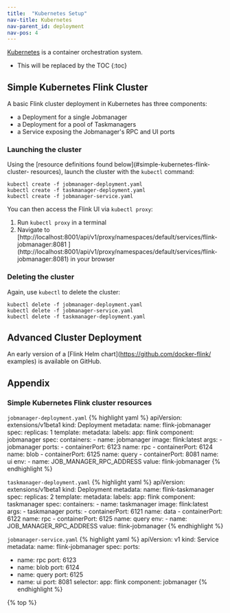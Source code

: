 ```yaml
---
title:  "Kubernetes Setup"
nav-title: Kubernetes
nav-parent_id: deployment
nav-pos: 4
---
```

<!--
Licensed to the Apache Software Foundation (ASF) under one
or more contributor license agreements.  See the NOTICE file
distributed with this work for additional information
regarding copyright ownership.  The ASF licenses this file
to you under the Apache License, Version 2.0 (the
"License"); you may not use this file except in compliance
with the License.  You may obtain a copy of the License at

  http://www.apache.org/licenses/LICENSE-2.0

Unless required by applicable law or agreed to in writing,
software distributed under the License is distributed on an
"AS IS" BASIS, WITHOUT WARRANTIES OR CONDITIONS OF ANY
KIND, either express or implied.  See the License for the
specific language governing permissions and limitations
under the License.
-->

[Kubernetes](https://kubernetes.io) is a container orchestration system.

* This will be replaced by the TOC
{:toc}

## Simple Kubernetes Flink Cluster

A basic Flink cluster deployment in Kubernetes has three components:

* a Deployment for a single Jobmanager
* a Deployment for a pool of Taskmanagers
* a Service exposing the Jobmanager's RPC and UI ports

### Launching the cluster

Using the [resource definitions found below](#simple-kubernetes-flink-cluster-
resources), launch the cluster with the `kubectl` command:

    kubectl create -f jobmanager-deployment.yaml
    kubectl create -f taskmanager-deployment.yaml
    kubectl create -f jobmanager-service.yaml

You can then access the Flink UI via `kubectl proxy`:

1. Run `kubectl proxy` in a terminal
2. Navigate to [http://localhost:8001/api/v1/proxy/namespaces/default/services/flink-jobmanager:8081
](http://localhost:8001/api/v1/proxy/namespaces/default/services/flink-
jobmanager:8081) in your browser

### Deleting the cluster

Again, use `kubectl` to delete the cluster:

    kubectl delete -f jobmanager-deployment.yaml
    kubectl delete -f jobmanager-service.yaml
    kubectl delete -f taskmanager-deployment.yaml

## Advanced Cluster Deployment

An early version of a [Flink Helm chart](https://github.com/docker-flink/
examples) is available on GitHub.

## Appendix

### Simple Kubernetes Flink cluster resources

`jobmanager-deployment.yaml`
{% highlight yaml %}
apiVersion: extensions/v1beta1
kind: Deployment
metadata:
  name: flink-jobmanager
spec:
  replicas: 1
  template:
    metadata:
      labels:
        app: flink
        component: jobmanager
    spec:
      containers:
      - name: jobmanager
        image: flink:latest
        args:
        - jobmanager
        ports:
        - containerPort: 6123
          name: rpc
        - containerPort: 6124
          name: blob
        - containerPort: 6125
          name: query
        - containerPort: 8081
          name: ui
        env:
        - name: JOB_MANAGER_RPC_ADDRESS
          value: flink-jobmanager
{% endhighlight %}

`taskmanager-deployment.yaml`
{% highlight yaml %}
apiVersion: extensions/v1beta1
kind: Deployment
metadata:
  name: flink-taskmanager
spec:
  replicas: 2
  template:
    metadata:
      labels:
        app: flink
        component: taskmanager
    spec:
      containers:
      - name: taskmanager
        image: flink:latest
        args:
        - taskmanager
        ports:
        - containerPort: 6121
          name: data
        - containerPort: 6122
          name: rpc
        - containerPort: 6125
          name: query
        env:
        - name: JOB_MANAGER_RPC_ADDRESS
          value: flink-jobmanager
{% endhighlight %}

`jobmanager-service.yaml`
{% highlight yaml %}
apiVersion: v1
kind: Service
metadata:
  name: flink-jobmanager
spec:
  ports:
  - name: rpc
    port: 6123
  - name: blob
    port: 6124
  - name: query
    port: 6125
  - name: ui
    port: 8081
  selector:
    app: flink
    component: jobmanager
{% endhighlight %}

{% top %}
